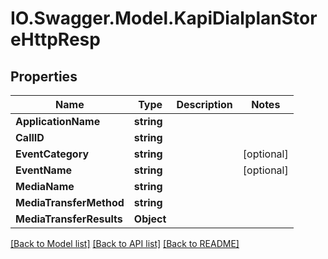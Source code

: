 # IO.Swagger.Model.KapiDialplanStoreHttpResp
## Properties

Name | Type | Description | Notes
------------ | ------------- | ------------- | -------------
**ApplicationName** | **string** |  | 
**CallID** | **string** |  | 
**EventCategory** | **string** |  | [optional] 
**EventName** | **string** |  | [optional] 
**MediaName** | **string** |  | 
**MediaTransferMethod** | **string** |  | 
**MediaTransferResults** | **Object** |  | 

[[Back to Model list]](../README.md#documentation-for-models) [[Back to API list]](../README.md#documentation-for-api-endpoints) [[Back to README]](../README.md)

